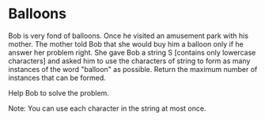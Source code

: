 # Balloons
Bob is very fond of balloons. Once he visited an amusement park with his mother. The mother told Bob that she would buy him a balloon only if he answer her problem right. She gave Bob a string S [contains only lowercase characters] and asked him to use the characters of string to form as many instances of the word "balloon" as possible. Return the maximum number of instances that can be formed.

Help Bob to solve the problem.

Note: You can use each character in the string at most once.